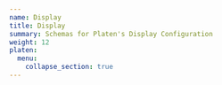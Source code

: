 ```yaml
---
name: Display
title: Display
summary: Schemas for Platen's Display Configuration
weight: 12
platen:
  menu:
    collapse_section: true
---
```


